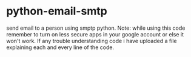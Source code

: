 # python-email-smtp
send email to a person using smptp python.
Note: while using this code remember to turn on less secure apps in your google account or else it won't work.
If any trouble understanding code i have uploaded a file explaining each and every line of the code.
